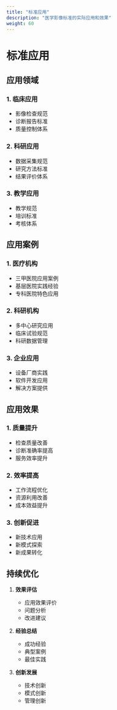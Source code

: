 ```yaml
---
title: "标准应用"
description: "医学影像标准的实际应用和效果"
weight: 60
---
```


# 标准应用

## 应用领域

### 1. 临床应用
- 影像检查规范
- 诊断报告标准
- 质量控制体系

### 2. 科研应用
- 数据采集规范
- 研究方法标准
- 结果评价体系

### 3. 教学应用
- 教学规范
- 培训标准
- 考核体系

## 应用案例

### 1. 医疗机构
- 三甲医院应用案例
- 基层医院实践经验
- 专科医院特色应用

### 2. 科研机构
- 多中心研究应用
- 临床试验规范
- 科研数据管理

### 3. 企业应用
- 设备厂商实践
- 软件开发应用
- 解决方案提供

## 应用效果

### 1. 质量提升
- 检查质量改善
- 诊断准确率提高
- 服务效率提升

### 2. 效率提高
- 工作流程优化
- 资源利用改善
- 成本效益提升

### 3. 创新促进
- 新技术应用
- 新模式探索
- 新成果转化

## 持续优化

1. **效果评估**
   - 应用效果评价
   - 问题分析
   - 改进建议

2. **经验总结**
   - 成功经验
   - 典型案例
   - 最佳实践

3. **创新发展**
   - 技术创新
   - 模式创新
   - 管理创新 
